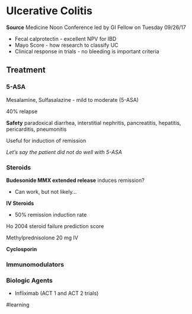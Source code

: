 # Ulcerative Colitis
**Source** Medicine Noon Conference led by GI Fellow on Tuesday 09/26/17
* Fecal calprotectin - excellent NPV for IBD
* Mayo Score - how research to classify UC
* Clinical response in trials - no bleeding is important criteria

## Treatment

### 5-ASA
Mesalamine, Sulfasalazine - mild to moderate (5-ASA)

40% relapse

**Safety** paradoxical diarrhea, interstitial nephritis, pancreatitis, hepatitis, pericarditis, pneumonitis

Useful for induction of remission

_Let’s say the patient did not do well with 5-ASA_

### Steroids

**Budesonide MMX extended release** induces remission?

* Can work, but not likely…

**IV Steroids**

* 50% remission induction rate

Ho 2004 steroid failure prediction score

Methylprednisolone 20 mg IV

**Cyclosporin**

### Immunomodulators

### Biologic Agents

* Infliximab (ACT 1 and ACT 2 trials)



#learning